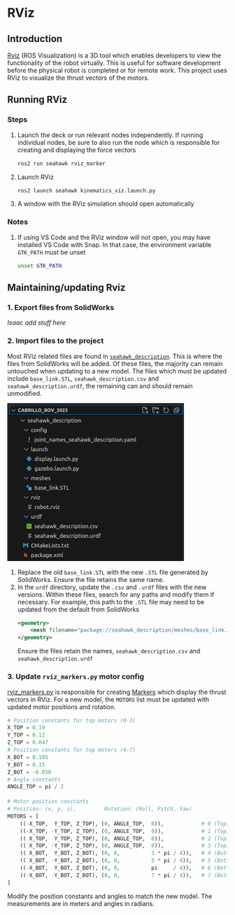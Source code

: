 # RViz

## Introduction
[Rviz](http://wiki.ros.org/rviz) (ROS Visualization) is a 3D tool which enables developers to view the functionality of the robot virtually. This is useful for software development before the physical robot is completed or for remote work. This project uses RViz to visualize the thrust vectors of the motors.

## Running RViz
### Steps
1. Launch the deck or run relevant nodes independently. If running individual nodes, be sure to also run the node which is responsible for creating and displaying the force vectors
    ```sh
    ros2 run seahawk rviz_marker
    ```
2. Launch RViz
    ```sh
    ros2 launch seahawk kinematics_viz.launch.py
    ```
3. A window with the RViz simulation should open automatically

### Notes
1. If using VS Code and the RViz window will not open, you may have installed VS Code with Snap. In that case, the environment variable `GTK_PATH` must be unset
    ```sh
    unset GTK_PATH
    ```

## Maintaining/updating Rviz

### 1. Export files from SolidWorks
*Isaac add stuff here*

### 2. Import files to the project
Most RViz related files are found in [`seahawk_description`](https://github.com/CabrilloRoboticsClub/cabrillo_rov_2023/tree/main/src/seahawk_description). This is where the files from SolidWorks will be added. Of these files, the majority can remain untouched when updating to a new model. The files which must be updated include `base_link.STL`, `seahawk_description.csv` and `seahawk_description.urdf`, the remaining can and should remain unmodified.

![seahawk_description directory](img/seahawk_description_directory.png)

1. Replace the old `base_link.STL` with the new `.STL` file generated by SolidWorks. Ensure the file retains the same name.
2. In the `urdf` directory, update the `.csv` and `.urdf` files with the new versions. Within these files, search for any paths and modify them if necessary. For example, this path to the `.STL` file may need to be updated from the default from SolidWorks
    ```xml
    <geometry>
        <mesh filename="package://seahawk_description/meshes/base_link.STL" />
    </geometry>
    ```
    Ensure the files retain the names, `seahawk_description.csv` and `seahawk_description.urdf`

### 3. Update `rviz_markers.py` motor config
[rviz_markers.py](https://github.com/CabrilloRoboticsClub/cabrillo_rov_2023/blob/main/src/seahawk/seahawk_deck/rviz_markers.py) is responsible for creating [Markers](http://wiki.ros.org/rviz/DisplayTypes/Marker) which display the thrust vectors in RViz. For a new model, the `MOTORS` list must be updated with updated motor positions and rotation.
```py
# Position constants for top motors (0-3)
X_TOP = 0.19
Y_TOP = 0.12
Z_TOP = 0.047
# Position constants for top motors (4-7)
X_BOT = 0.105
Y_BOT = 0.15
Z_BOT = -0.038
# Angle constants
ANGLE_TOP = pi / 2

# Motor position constants
# Position: (x, y, z),         Rotation: (Roll, Pitch, Yaw)
MOTORS = [
    ((-X_TOP,  Y_TOP, Z_TOP), (0, ANGLE_TOP,  0)),            # 0 (Top)
    ((-X_TOP, -Y_TOP, Z_TOP), (0, ANGLE_TOP,  0)),            # 1 (Top)
    (( X_TOP,  Y_TOP, Z_TOP), (0, ANGLE_TOP,  0)),            # 2 (Top)
    (( X_TOP, -Y_TOP, Z_TOP), (0, ANGLE_TOP,  0)),            # 3 (Top)
    (( X_BOT,  Y_BOT, Z_BOT), (0, 0,          3 * pi / 4)),   # 4 (Bottom)
    (( X_BOT, -Y_BOT, Z_BOT), (0, 0,          5 * pi / 4)),   # 5 (Bottom)    
    ((-X_BOT,  Y_BOT, Z_BOT), (0, 0,          pi     / 4)),   # 6 (Bottom)
    ((-X_BOT, -Y_BOT, Z_BOT), (0, 0,          7 * pi / 4)),   # 7 (Bottom)
]
```
Modify the position constants and angles to match the new model. The measurements are in meters and angles in radians.